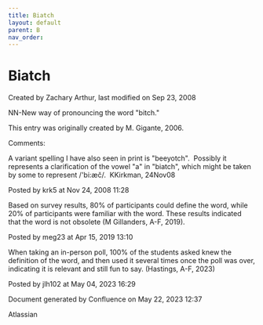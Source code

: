```yaml
---
title: Biatch
layout: default
parent: B
nav_order:
---
```


# Biatch

Created by  Zachary Arthur, last modified on Sep 23, 2008

NN-New way of pronouncing the word &quot;bitch.&quot; 

This entry was originally created by M. Gigante, 2006.

Comments:

A variant spelling I have also seen in print is &quot;beeyotch&quot;.  Possibly it represents a clarification of the vowel &quot;a&quot; in &quot;biatch&quot;, which might be taken by some to represent /'bi:æč/.  KKirkman, 24Nov08

Posted by krk5 at Nov 24, 2008 11:28

Based on survey results, 80% of participants could define the word, while 20% of participants were familiar with the word. These results indicated that the word is not obsolete (M Gillanders, A-F, 2019).

Posted by meg23 at Apr 15, 2019 13:10

When taking an in-person poll, 100% of the students asked knew the definition of the word, and then used it several times once the poll was over, indicating it is relevant and still fun to say. (Hastings, A-F, 2023)

Posted by jlh102 at May 04, 2023 16:29

Document generated by Confluence on May 22, 2023 12:37

Atlassian
